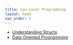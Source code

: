 ```yaml
---
title: Low Level Programming 
layout: home
nav_order: 2
---
```


* [Understanding Structs](./lowleveldata.html)
* [Data Oriented Programming](./dataoriented.html)